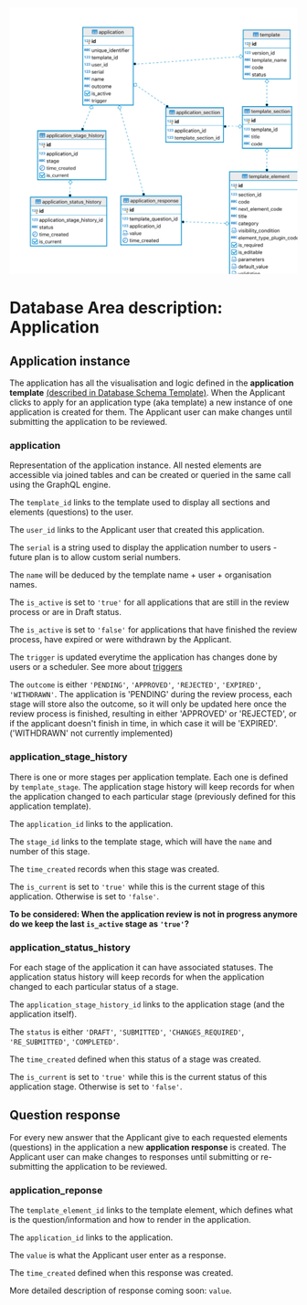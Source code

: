 ![Database Schema](images/database-schema-application.png)

# Database Area description: Application

## Application instance

The application has all the visualisation and logic defined in the **application template** [(described in Database Schema Template)](Database-Schema-Template.md). When the Applicant clicks to apply for an application type (aka template) a new instance of one application is created for them. The Applicant user can make changes until submitting the application to be reviewed.

### application

Representation of the application instance. All nested elements are accessible via joined tables and can be created or queried in the same call using the GraphQL engine.

The `template_id` links to the template used to display all sections and elements (questions) to the user.

The `user_id` links to the Applicant user that created this application.

The `serial` is a string used to display the application number to users - future plan is to allow custom serial numbers.

The `name` will be deduced by the template name + user + organisation names.

The `is_active` is set to `'true'` for all applications that are still in the review process or are in Draft status.

The `is_active` is set to `'false'` for applications that have finished the review process, have expired or were withdrawn by the Applicant.

The `trigger` is updated everytime the application has changes done by users or a scheduler. See more about [triggers](Triggers-and-Actions.md)

The `outcome` is either `'PENDING'`, `'APPROVED'`, `'REJECTED'`, `'EXPIRED'`, `'WITHDRAWN'`. The application is 'PENDING' during the review process, each stage will store also the outcome, so it will only be updated here once the review process is finished, resulting in either 'APPROVED' or 'REJECTED', or if the applicant doesn't finish in time, in which case it will be 'EXPIRED'. ('WITHDRAWN' not currently implemented)

### application_stage_history

There is one or more stages per application template. Each one is defined by `template_stage`. The application stage history will keep records for when the application changed to each particular stage (previously defined for this application template).

The `application_id` links to the application.

The `stage_id` links to the template stage, which will have the `name` and number of this stage.

The `time_created` records when this stage was created.

The `is_current` is set to `'true'` while this is the current stage of this application. Otherwise is set to `'false'`.

**To be considered: When the application review is not in progress anymore do we keep the last `is_active` stage as `'true'`?**

### application_status_history

For each stage of the application it can have associated statuses. The application status history will keep records for when the
application changed to each particular status of a stage.

The `application_stage_history_id` links to the application stage (and the application itself).

The `status` is either `'DRAFT'`, `'SUBMITTED'`, `'CHANGES_REQUIRED'`, `'RE_SUBMITTED'`, `'COMPLETED'`.

The `time_created` defined when this status of a stage was created.

The `is_current` is set to `'true'` while this is the current status of this application stage. Otherwise is set to `'false'`.

## Question response

For every new answer that the Applicant give to each requested elements (questions) in the application a new **application response** is created. The Applicant user can make changes to responses until submitting or re-submitting the application to be reviewed.

### application_reponse

The `template_element_id` links to the template element, which defines what is the question/information and how to render in the application.

The `application_id` links to the application.

The `value` is what the Applicant user enter as a response.

The `time_created` defined when this response was created.

More detailed description of response coming soon: `value`.
